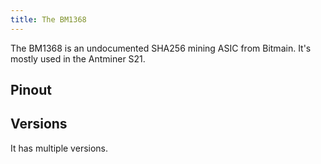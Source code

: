 ```yaml
---
title: The BM1368
---
```


The BM1368 is an undocumented SHA256 mining ASIC from Bitmain. It's mostly used in the Antminer S21.

## Pinout

## Versions

It has multiple versions.
